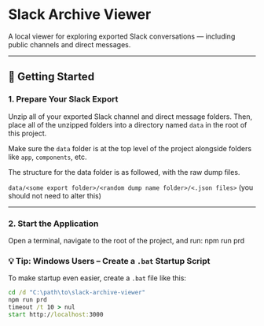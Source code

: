 # Slack Archive Viewer

A local viewer for exploring exported Slack conversations — including public channels and direct messages.

---

## 🚀 Getting Started

### 1. Prepare Your Slack Export

Unzip all of your exported Slack channel and direct message folders. Then, place all of the unzipped folders into a directory named `data` in the root of this project.

Make sure the `data` folder is at the top level of the project alongside folders like `app`, `components`, etc.

The structure for the data folder is as followed, with the raw dump files.

`data/<some export folder>/<random dump name folder>/<.json files>` (you should not need to alter this)

---

### 2. Start the Application

Open a terminal, navigate to the root of the project, and run: npm run prd


### 💡 Tip: Windows Users – Create a `.bat` Startup Script

To make startup even easier, create a `.bat` file like this:

```bat
cd /d "C:\path\to\slack-archive-viewer"
npm run prd
timeout /t 10 > nul
start http://localhost:3000
